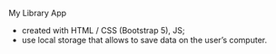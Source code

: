 My Library App

- created with HTML / CSS (Bootstrap 5), JS;
- use local storage that allows to save data on the user’s computer.